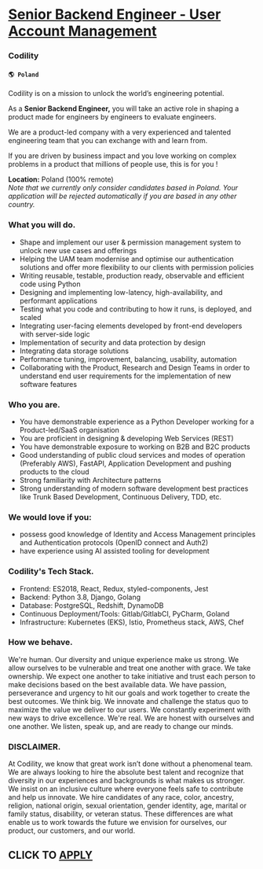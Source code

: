 # [Senior Backend Engineer - User Account Management](https://www.remotewlb.com/apply/senior-backend-engineer-user-account-management-63102)  
### Codility  
#### `🌎 Poland`  

Codility is on a mission to unlock the world’s engineering potential.

As a **Senior Backend Engineer,** you will take an active role in shaping a product made for engineers by engineers to evaluate engineers.

We are a product-led company with a very experienced and talented engineering team that you can exchange with and learn from.

If you are driven by business impact and you love working on complex problems in a product that millions of people use, this is for you !

 **Location:** Poland (100% remote)  
 _Note that we currently only consider candidates based in Poland. Your application will be rejected automatically if you are based in any other country._

### What you will do.

  * Shape and implement our user & permission management system to unlock new use cases and offerings
  * Helping the UAM team modernise and optimise our authentication solutions and offer more flexibility to our clients with permission policies
  * Writing reusable, testable, production ready, observable and efficient code using Python
  * Designing and implementing low-latency, high-availability, and performant applications
  * Testing what you code and contributing to how it runs, is deployed, and scaled
  * Integrating user-facing elements developed by front-end developers with server-side logic
  * Implementation of security and data protection by design
  * Integrating data storage solutions
  * Performance tuning, improvement, balancing, usability, automation
  * Collaborating with the Product, Research and Design Teams in order to understand end user requirements for the implementation of new software features

### Who you are.

  * You have demonstrable experience as a Python Developer working for a Product-led/SaaS organisation
  * You are proficient in designing & developing Web Services (REST)
  * You have demonstrable exposure to working on B2B and B2C products
  * Good understanding of public cloud services and modes of operation (Preferably AWS), FastAPI, Application Development and pushing products to the cloud
  * Strong familiarity with Architecture patterns
  * Strong understanding of modern software development best practices like Trunk Based Development, Continuous Delivery, TDD, etc. 

### We would love if you:

  * possess good knowledge of Identity and Access Management principles and Authentication protocols (OpenID connect and Auth2)
  * have experience using AI assisted tooling for development

###  Codility's Tech Stack.

  * Frontend: ES2018, React, Redux, styled-components, Jest
  * Backend: Python 3.8, Django, Golang
  * Database: PostgreSQL, Redshift, DynamoDB
  * Continuous Deployment/Tools: Gitlab/GitlabCI, PyCharm, Goland
  * Infrastructure: Kubernetes (EKS), Istio, Prometheus stack, AWS, Chef

### How we behave.

We're human. Our diversity and unique experience make us strong. We allow ourselves to be vulnerable and treat one another with grace. We take ownership. We expect one another to take initiative and trust each person to make decisions based on the best available data. We have passion, perseverance and urgency to hit our goals and work together to create the best outcomes. We think big. We innovate and challenge the status quo to maximize the value we deliver to our users. We constantly experiment with new ways to drive excellence. We're real. We are honest with ourselves and one another. We listen, speak up, and are ready to change our minds.

### DISCLAIMER.

At Codility, we know that great work isn’t done without a phenomenal team. We are always looking to hire the absolute best talent and recognize that diversity in our experiences and backgrounds is what makes us stronger. We insist on an inclusive culture where everyone feels safe to contribute and help us innovate. We hire candidates of any race, color, ancestry, religion, national origin, sexual orientation, gender identity, age, marital or family status, disability, or veteran status. These differences are what enable us to work towards the future we envision for ourselves, our product, our customers, and our world.

  
## CLICK TO [APPLY](https://www.remotewlb.com/apply/senior-backend-engineer-user-account-management-63102)

